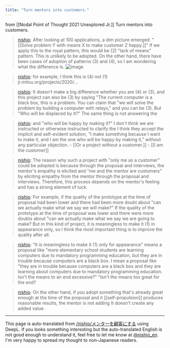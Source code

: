 ```yaml
---
title: "Turn mentors into customers."
---
```


from  [[Nodal Point of Thought 2021 Unexplored Jr.]]
Turn mentors into customers.
> [nishio](https://twitter.com/nishio/status/1387980167419625480): After looking at 100 applications, a dim picture emerged: "[[Solve problem Y with means X to make customer Z happy.]]" If we apply this to the royal pattern, this would be (2) "lack of means" pattern. This is unlikely to be adopted. On the other hand, there have been cases of adoption of patterns (3) and (4), so I am wondering what the difference is.
![image](https://gyazo.com/49bab0d3ae47051bc0d6e600467cbe19/thumb/1000)

> [nishio](https://twitter.com/nishio/status/1387982505932836866): for example, I think this is (4) not (1) jr.mitou.org/projects/2020/...

> [nishio](https://twitter.com/nishio/status/1387983915848146948): It doesn't make a big difference whether you are (4) or (3), and this project can also be (3) by saying "The current computer is a black box, this is a problem. You can claim that "we will solve the problem by building a computer with relays," and you can be (3). But "Who will be displaced by it?" The same thing is not answering the

> [nishio](https://twitter.com/nishio/status/1387985428838449156): and "who will be happy by making it?" I don't think we are instructed or otherwise instructed to clarify the I think they accept the implicit and self-evident solution, "I make something because I want to make it, and I am the one who will be happy by making it," without any particular objection.
    - [[Or a project without a customer.]]
    - [[I am the customer]]

> [nishio](https://twitter.com/nishio/status/1387989906975166464): The reason why such a project with "only me as a customer" could be adopted is because through the proposal and interviews, the mentor's empathy is elicited and "me and the mentor are customers" by eliciting empathy from the mentor through the proposal and interviews. Therefore, this process depends on the mentor's feeling and has a strong element of luck.

> [nishio](https://twitter.com/nishio/status/1387990962920574977): For example, if the quality of the prototype at the time of proposal had been lower and there had been more doubt about "can we actually make what we say we will make?" If the quality of the prototype at the time of proposal was lower and there were more doubts about "can we actually make what we say we are going to make? But in this kind of project, it is meaningless to make it (1) in appearance only, so I think the most important thing is to improve the quality after all.

> [nishio](https://twitter.com/nishio/status/1387991581567840256): "It is meaningless to make it (1) only for appearance" means a proposal like "more elementary school students are learning computers due to mandatory programming education, but they are in trouble because computers are a black box. I mean a proposal like "they are in trouble because computers are a black box and they are learning about computers due to mandatory programming education. Isn't the means to an end excessive?" "Isn't the means too great for the end?

> [nishio](https://twitter.com/nishio/status/1387993897415024644): On the other hand, if you adopt something that's already great enough at the time of the proposal and it [[self-propulsion]] produces reasonable results, the mentor is not adding It doesn't create any added value.
---
This page is auto-translated from [/nishio/メンターを顧客にする](https://scrapbox.io/nishio/メンターを顧客にする) using DeepL. If you looks something interesting but the auto-translated English is not good enough to understand it, feel free to let me know at [@nishio_en](https://twitter.com/nishio_en). I'm very happy to spread my thought to non-Japanese readers.